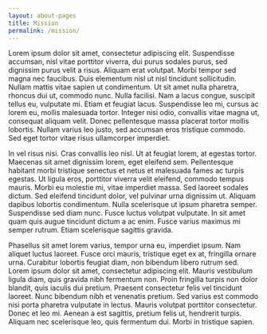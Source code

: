 ```yaml
---
layout: about-pages
title: Mission
permalink: /mission/
---
```


Lorem ipsum dolor sit amet, consectetur adipiscing elit. Suspendisse accumsan, nisl vitae porttitor viverra, dui purus sodales purus, sed dignissim purus velit a risus. Aliquam erat volutpat. Morbi tempor sed magna nec faucibus. Duis elementum nisl ut nisl tincidunt sollicitudin. Nullam mattis vitae sapien ut condimentum. Ut sit amet nulla pharetra, rhoncus dui ut, commodo nunc. Nulla facilisi. Nam a lacus congue, suscipit tellus eu, vulputate mi. Etiam et feugiat lacus. Suspendisse leo mi, cursus ac lorem eu, mollis malesuada tortor. Integer nisi odio, convallis vitae magna ut, consequat aliquam velit. Donec pellentesque massa placerat tortor mollis lobortis. Nullam varius leo justo, sed accumsan eros tristique commodo. Sed eget tortor vitae risus ullamcorper imperdiet.

In vel risus nisi. Cras convallis leo nisl. Ut at feugiat lorem, at egestas tortor. Maecenas sit amet dignissim lorem, eget eleifend sem. Pellentesque habitant morbi tristique senectus et netus et malesuada fames ac turpis egestas. Ut ligula eros, porttitor viverra velit eleifend, commodo tempus mauris. Morbi eu molestie mi, vitae imperdiet massa. Sed laoreet sodales dictum. Sed eleifend tincidunt dolor, vel pulvinar urna dignissim ut. Aliquam dapibus lobortis condimentum. Nulla scelerisque ut ipsum pharetra semper. Suspendisse sed diam nunc. Fusce luctus volutpat vulputate. In sit amet quam quis augue tincidunt dictum a ac enim. Fusce varius maximus mi semper rutrum. Etiam scelerisque sagittis gravida.

Phasellus sit amet lorem varius, tempor urna eu, imperdiet ipsum. Nam aliquet luctus laoreet. Fusce orci mauris, tristique eget ex at, fringilla ornare urna. Curabitur lobortis feugiat diam, non bibendum libero rutrum sed. Lorem ipsum dolor sit amet, consectetur adipiscing elit. Mauris vestibulum ligula diam, quis gravida nibh fermentum non. Proin fringilla turpis non dolor blandit, quis iaculis dui pretium. Praesent consectetur felis vel tincidunt laoreet. Nunc bibendum nibh et venenatis pretium. Sed varius est commodo nisi porta pharetra vulputate in lectus. Mauris volutpat porttitor consectetur. Donec et leo mi. Aenean a est sagittis, pretium felis ut, hendrerit turpis. Aliquam nec scelerisque leo, quis fermentum dui. Morbi in tristique sapien.
